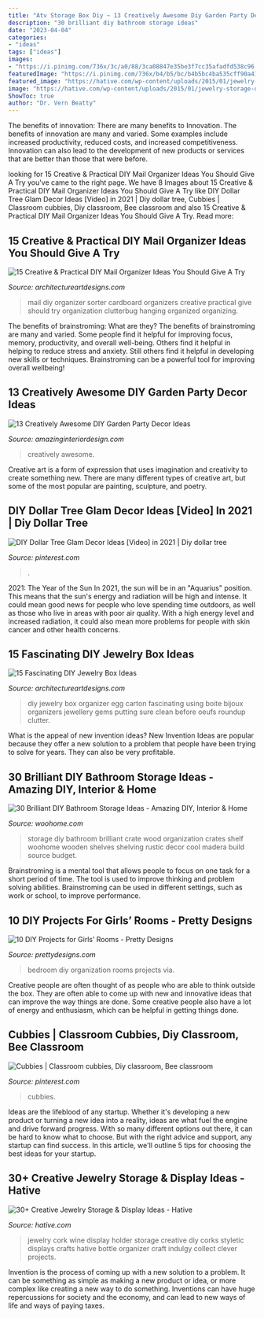 ```yaml
---
title: "Atv Storage Box Diy ~ 13 Creatively Awesome Diy Garden Party Decor Ideas"
description: "30 brilliant diy bathroom storage ideas"
date: "2023-04-04"
categories:
- "ideas"
tags: ["ideas"]
images:
- "https://i.pinimg.com/736x/3c/a0/88/3ca08847e35be3f7cc35afadfd538c96.jpg"
featuredImage: "https://i.pinimg.com/736x/b4/b5/bc/b4b5bc4ba535cff90a417dadbf9a3a6e--cubbies-preschool.jpg"
featured_image: "https://hative.com/wp-content/uploads/2015/01/jewelry-storage-display-ideas/4-wine-cork-jewelry-holder.jpg"
image: "https://hative.com/wp-content/uploads/2015/01/jewelry-storage-display-ideas/4-wine-cork-jewelry-holder.jpg"
ShowToc: true
author: "Dr. Vern Beatty"
---
```



The benefits of innovation: There are many benefits to Innovation.
The benefits of innovation are many and varied. Some examples include increased productivity, reduced costs, and increased competitiveness. Innovation can also lead to the development of new products or services that are better than those that were before.

	

		
looking for 15 Creative &amp; Practical DIY Mail Organizer Ideas You Should Give A Try you've came to the right page. We have 8 Images about 15 Creative &amp; Practical DIY Mail Organizer Ideas You Should Give A Try like DIY Dollar Tree Glam Decor Ideas [Video] in 2021 | Diy dollar tree, Cubbies | Classroom cubbies, Diy classroom, Bee classroom and also 15 Creative &amp; Practical DIY Mail Organizer Ideas You Should Give A Try. Read more:
		
    
## 15 Creative &amp; Practical DIY Mail Organizer Ideas You Should Give A Try

<img loading=lazy src="https://www.architectureartdesigns.com/wp-content/uploads/2019/04/15-Creative-Practical-DIY-Mail-Organizer-Ideas-You-Should-Give-A-Try-11.jpg" onerror="this.onerror=null;this.src='https://tse2.mm.bing.net/th?id=OIP.w0llbGK2BSIhqkA55srHUQHaLK&amp;pid=15.1';" alt="15 Creative &amp; Practical DIY Mail Organizer Ideas You Should Give A Try">

_Source: architectureartdesigns.com_

>mail diy organizer sorter cardboard organizers creative practical give should try organization clutterbug hanging organized organizing. 

	

The benefits of brainstroming: What are they?
The benefits of brainstroming are many and varied. Some people find it helpful for improving focus, memory, productivity, and overall well-being. Others find it helpful in helping to reduce stress and anxiety. Still others find it helpful in developing new skills or techniques. Brainstroming can be a powerful tool for improving overall wellbeing!

    
## 13 Creatively Awesome DIY Garden Party Decor Ideas

<img loading=lazy src="http://www.amazinginteriordesign.com/wp-content/uploads/2015/07/228.jpg" onerror="this.onerror=null;this.src='https://tse2.mm.bing.net/th?id=OIP.aT21i4-n1WFpYUpMhwyb2QHaLE&amp;pid=15.1';" alt="13 Creatively Awesome DIY Garden Party Decor Ideas">

_Source: amazinginteriordesign.com_

>creatively awesome. 

	

Creative art is a form of expression that uses imagination and creativity to create something new. There are many different types of creative art, but some of the most popular are painting, sculpture, and poetry.

    
## DIY Dollar Tree Glam Decor Ideas [Video] In 2021 | Diy Dollar Tree

<img loading=lazy src="https://i.pinimg.com/736x/3c/a0/88/3ca08847e35be3f7cc35afadfd538c96.jpg" onerror="this.onerror=null;this.src='https://tse2.mm.bing.net/th?id=OIP.-2YHqkEelrHeMGjzjt2iQAHaNK&amp;pid=15.1';" alt="DIY Dollar Tree Glam Decor Ideas [Video] in 2021 | Diy dollar tree">

_Source: pinterest.com_

>. 

	

2021: The Year of the Sun
In 2021, the sun will be in an "Aquarius" position. This means that the sun's energy and radiation will be high and intense. It could mean good news for people who love spending time outdoors, as well as those who live in areas with poor air quality. With a high energy level and increased radiation, it could also mean more problems for people with skin cancer and other health concerns.

    
## 15 Fascinating DIY Jewelry Box Ideas

<img loading=lazy src="https://www.architectureartdesigns.com/wp-content/uploads/2015/01/439-630x912.jpg" onerror="this.onerror=null;this.src='https://tse2.mm.bing.net/th?id=OIP.5EgfXWbIhyCqpG0M3LLlFQHaKu&amp;pid=15.1';" alt="15 Fascinating DIY Jewelry Box Ideas">

_Source: architectureartdesigns.com_

>diy jewelry box organizer egg carton fascinating using boite bijoux organizers jewellery gems putting sure clean before oeufs roundup clutter. 

	

What is the appeal of new invention ideas?
New Invention Ideas are popular because they offer a new solution to a problem that people have been trying to solve for years. They can also be very profitable.

    
## 30 Brilliant DIY Bathroom Storage Ideas - Amazing DIY, Interior &amp; Home

<img loading=lazy src="http://www.woohome.com/wp-content/uploads/2013/11/diy-bathroom-storage-ideas-15.jpg" onerror="this.onerror=null;this.src='https://tse2.mm.bing.net/th?id=OIP.RfnL3iYEiyoSntoK85LdQAHaKO&amp;pid=15.1';" alt="30 Brilliant DIY Bathroom Storage Ideas - Amazing DIY, Interior &amp; Home">

_Source: woohome.com_

>storage diy bathroom brilliant crate wood organization crates shelf woohome wooden shelves shelving rustic decor cool madera build source budget. 

	

Brainstroming is a mental tool that allows people to focus on one task for a short period of time. The tool is used to improve thinking and problem solving abilities. Brainstroming can be used in different settings, such as work or school, to improve performance.

    
## 10 DIY Projects For Girls’ Rooms - Pretty Designs

<img loading=lazy src="http://www.prettydesigns.com/wp-content/uploads/2014/10/Bedroom-Organization.jpg" onerror="this.onerror=null;this.src='https://tse2.mm.bing.net/th?id=OIP.DNxoij5u2GTClTgMgwrZEQHaLZ&amp;pid=15.1';" alt="10 DIY Projects for Girls’ Rooms - Pretty Designs">

_Source: prettydesigns.com_

>bedroom diy organization rooms projects via. 

	

Creative people are often thought of as people who are able to think outside the box. They are often able to come up with new and innovative ideas that can improve the way things are done. Some creative people also have a lot of energy and enthusiasm, which can be helpful in getting things done.

    
## Cubbies | Classroom Cubbies, Diy Classroom, Bee Classroom

<img loading=lazy src="https://i.pinimg.com/736x/b4/b5/bc/b4b5bc4ba535cff90a417dadbf9a3a6e--cubbies-preschool.jpg" onerror="this.onerror=null;this.src='https://tse3.mm.bing.net/th?id=OIP.Fgys9mOU6BQAzqSSLkQW-AHaFI&amp;pid=15.1';" alt="Cubbies | Classroom cubbies, Diy classroom, Bee classroom">

_Source: pinterest.com_

>cubbies. 

	

Ideas are the lifeblood of any startup. Whether it's developing a new product or turning a new idea into a reality, ideas are what fuel the engine and drive forward progress. With so many different options out there, it can be hard to know what to choose. But with the right advice and support, any startup can find success. In this article, we'll outline 5 tips for choosing the best ideas for your startup.

    
## 30+ Creative Jewelry Storage &amp; Display Ideas - Hative

<img loading=lazy src="https://hative.com/wp-content/uploads/2015/01/jewelry-storage-display-ideas/4-wine-cork-jewelry-holder.jpg" onerror="this.onerror=null;this.src='https://tse3.mm.bing.net/th?id=OIP.FwVNXz2MrSzob-lrHpXaiQHaKW&amp;pid=15.1';" alt="30+ Creative Jewelry Storage &amp; Display Ideas - Hative">

_Source: hative.com_

>jewelry cork wine display holder storage creative diy corks styletic displays crafts hative bottle organizer craft indulgy collect clever projects. 

	

Invention is the process of coming up with a new solution to a problem. It can be something as simple as making a new product or idea, or more complex like creating a new way to do something. Inventions can have huge repercussions for society and the economy, and can lead to new ways of life and ways of paying taxes.

